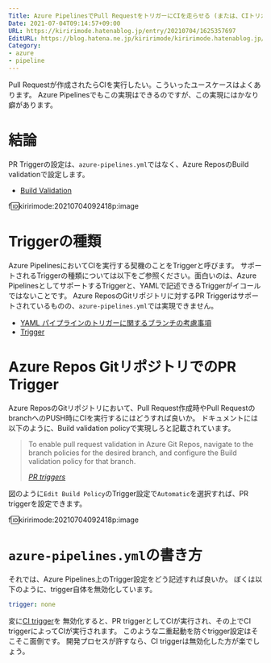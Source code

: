 ```yaml
---
Title: Azure PipelinesでPull RequestをトリガーにCIを走らせる (または、CIトリガーとPRトリガーでの重複実行を抑止する)
Date: 2021-07-04T09:14:57+09:00
URL: https://kiririmode.hatenablog.jp/entry/20210704/1625357697
EditURL: https://blog.hatena.ne.jp/kiririmode/kiririmode.hatenablog.jp/atom/entry/26006613782950407
Category:
- azure
- pipeline
---
```


Pull Requestが作成されたらCIを実行したい。こういったユースケースはよくあります。
Azure Pipelinesでもこの実現はできるのですが、この実現にはかなり癖があります。

# 結論

PR Triggerの設定は、`azure-pipelines.yml`ではなく、Azure ReposのBuild validationで設定します。

- [Build Validation](https://docs.microsoft.com/en-us/azure/devops/repos/git/branch-policies?view=azure-devops#build-validation)

f:id:kiririmode:20210704092418p:image

# Triggerの種類

Azure PipelinesにおいてCIを実行する契機のことをTriggerと呼びます。
サポートされるTriggerの種類については以下をご参照ください。面白いのは、Azure PipelinesとしてサポートするTriggerと、YAMLで記述できるTriggerがイコールではないことです。
Azure ReposのGitリポジトリに対するPR Triggerはサポートされているものの、`azure-pipelines.yml`では実現できません。

- [YAML パイプラインのトリガーに関するブランチの考慮事項](https://docs.microsoft.com/ja-jp/azure/devops/pipelines/build/triggers?view=azure-devops#branch-consideration-for-triggers-in-yaml-pipelines)
- [Trigger](https://docs.microsoft.com/en-us/azure/devops/pipelines/yaml-schema?view=azure-devops&tabs=schema%2Cparameter-schema#triggers)

# Azure Repos GitリポジトリでのPR Trigger

Azure ReposのGitリポジトリにおいて、Pull Request作成時やPull RequestのbranchへのPUSH時にCIを実行するにはどうすれば良いか。
ドキュメントには以下のように、Build validation policyで実現しろと記載されています。

> To enable pull request validation in Azure Git Repos, navigate to the branch 
> policies for the desired branch, and configure the Build validation policy 
> for that branch. 
> 
> <cite>[PR triggers](https://docs.microsoft.com/en-us/azure/devops/pipelines/repos/azure-repos-git?view=azure-devops&tabs=yaml#pr-triggers)</cite>

図のように`Edit Build Policy`のTrigger設定で`Automatic`を選択すれば、PR triggerを設定できます。

f:id:kiririmode:20210704092418p:image

# `azure-pipelines.yml`の書き方

それでは、Azure Pipelines上のTrigger設定をどう記述すれば良いか。
ぼくは以下のように、trigger自体を無効化しています。

```yaml
trigger: none
```

変に[CI trigger](https://docs.microsoft.com/ja-jp/azure/devops/pipelines/repos/azure-repos-git?view=azure-devops&tabs=yaml#ci-triggers)を
無効化すると、PR triggerとしてCIが実行され、その上でCI triggerによってCIが実行されます。
このような二重起動を防ぐtrigger設定はそこそこ面倒です。
開発プロセスが許すなら、CI triggerは無効化した方が楽でしょう。
